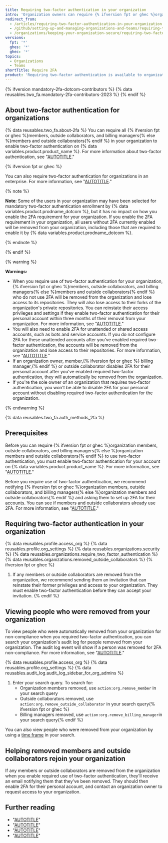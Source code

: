 ```yaml
---
title: Requiring two-factor authentication in your organization
intro: 'Organization owners can require {% ifversion fpt or ghec %}organization members, outside collaborators, and billing managers{% else %}organization members and outside collaborators{% endif %} to enable two-factor authentication for their personal accounts, making it harder for malicious actors to access an organization''s repositories and settings.'
redirect_from:
  - /articles/requiring-two-factor-authentication-in-your-organization
  - /github/setting-up-and-managing-organizations-and-teams/requiring-two-factor-authentication-in-your-organization
  - /organizations/keeping-your-organization-secure/requiring-two-factor-authentication-in-your-organization
versions:
  fpt: '*'
  ghes: '*'
  ghec: '*'
topics:
  - Organizations
  - Teams
shortTitle: Require 2FA
product: 'Requiring two-factor authentication is available to organizations on a {% data variables.product.prodname_free_team %} or {% data variables.product.prodname_team %} plan, as well as organizations on {% data variables.product.prodname_ghe_cloud %} or {% data variables.product.prodname_ghe_server %}. With {% data variables.product.prodname_ghe_cloud %}, this feature is unavailable for organizations in an {% data variables.enterprise.prodname_emu_enterprise %}.'
---
```


{% ifversion mandatory-2fa-dotcom-contributors %}
{% data reusables.two_fa.mandatory-2fa-contributors-2023 %}
{% endif %}

## About two-factor authentication for organizations

{% data reusables.two_fa.about-2fa %} You can require all {% ifversion fpt or ghec %}members, outside collaborators, and billing managers{% else %}members and outside collaborators{% endif %} in your organization to enable two-factor authentication on {% data variables.product.product_name %}. For more information about two-factor authentication, see "[AUTOTITLE](/authentication/securing-your-account-with-two-factor-authentication-2fa)."

{% ifversion fpt or ghec %}

You can also require two-factor authentication for organizations in an enterprise. For more information, see "[AUTOTITLE](/admin/policies/enforcing-policies-for-your-enterprise/enforcing-policies-for-security-settings-in-your-enterprise)."

{% note %}

**Note**: Some of the users in your organization may have been selected for mandatory two-factor authentication enrollment by {% data variables.product.prodname_dotcom %}, but it has no impact on how you enable the 2FA requirement for your organization. If you enable the 2FA requirement in your organization, all users without 2FA currently enabled will be removed from your organization, including those that are required to enable it by {% data variables.product.prodname_dotcom %}.

{% endnote %}

{% endif %}

{% warning %}

**Warnings:**

* When you require use of two-factor authentication for your organization, {% ifversion fpt or ghec %}members, outside collaborators, and billing managers{% else %}members and outside collaborators{% endif %} who do not use 2FA will be removed from the organization and lose access to its repositories. They will also lose access to their forks of the organization's private repositories. You can reinstate their access privileges and settings if they enable two-factor authentication for their personal account within three months of their removal from your organization. For more information, see "[AUTOTITLE](/organizations/managing-membership-in-your-organization/reinstating-a-former-member-of-your-organization)."
* You will also need to enable 2FA for unattended or shared access accounts, such as bots and service accounts. If you do not configure 2FA for these unattended accounts after you've enabled required two-factor authentication, the accounts will be removed from the organization and lose access to their repositories. For more information, see "[AUTOTITLE](/organizations/keeping-your-organization-secure/managing-two-factor-authentication-for-your-organization/managing-bots-and-service-accounts-with-two-factor-authentication)."
* If an organization owner, member,{% ifversion fpt or ghec %} billing manager,{% endif %} or outside collaborator disables 2FA for their personal account after you've enabled required two-factor authentication, they will automatically be removed from the organization.
* If you're the sole owner of an organization that requires two-factor authentication, you won't be able to disable 2FA for your personal account without disabling required two-factor authentication for the organization.

{% endwarning %}

{% data reusables.two_fa.auth_methods_2fa %}

## Prerequisites

Before you can require {% ifversion fpt or ghec %}organization members, outside collaborators, and billing managers{% else %}organization members and outside collaborators{% endif %} to use two-factor authentication, you must enable two-factor authentication for your account on {% data variables.product.product_name %}. For more information, see "[AUTOTITLE](/authentication/securing-your-account-with-two-factor-authentication-2fa)."

Before you require use of two-factor authentication, we recommend notifying {% ifversion fpt or ghec %}organization members, outside collaborators, and billing managers{% else %}organization members and outside collaborators{% endif %} and asking them to set up 2FA for their accounts. You can see if members and outside collaborators already use 2FA. For more information, see "[AUTOTITLE](/organizations/keeping-your-organization-secure/managing-two-factor-authentication-for-your-organization/viewing-whether-users-in-your-organization-have-2fa-enabled)."

## Requiring two-factor authentication in your organization

{% data reusables.profile.access_org %}
{% data reusables.profile.org_settings %}
{% data reusables.organizations.security %}
{% data reusables.organizations.require_two_factor_authentication %}
{% data reusables.organizations.removed_outside_collaborators %}
{% ifversion fpt or ghec %}
1. If any members or outside collaborators are removed from the organization, we recommend sending them an invitation that can reinstate their former privileges and access to your organization. They must enable two-factor authentication before they can accept your invitation.
{% endif %}

## Viewing people who were removed from your organization

To view people who were automatically removed from your organization for non-compliance when you required two-factor authentication, you can search your organization's audit log for people removed from your organization. The audit log event will show if a person was removed for 2FA non-compliance. For more information, see "[AUTOTITLE](/organizations/keeping-your-organization-secure/managing-security-settings-for-your-organization/reviewing-the-audit-log-for-your-organization#accessing-the-audit-log)."

{% data reusables.profile.access_org %}
{% data reusables.profile.org_settings %}
{% data reusables.audit_log.audit_log_sidebar_for_org_admins %}
1. Enter your search query. To search for:
    * Organization members removed, use `action:org.remove_member` in your search query
    * Outside collaborators removed, use `action:org.remove_outside_collaborator` in your search query{% ifversion fpt or ghec %}
    * Billing managers removed, use `action:org.remove_billing_manager`in your search query{% endif %}

 You can also view people who were removed from your organization by using a [time frame](/organizations/keeping-your-organization-secure/managing-security-settings-for-your-organization/reviewing-the-audit-log-for-your-organization#search-based-on-time-of-action) in your search.

## Helping removed members and outside collaborators rejoin your organization

If any members or outside collaborators are removed from the organization when you enable required use of two-factor authentication, they'll receive an email notifying them that they've been removed. They should then enable 2FA for their personal account, and contact an organization owner to request access to your organization.

## Further reading

* "[AUTOTITLE](/organizations/keeping-your-organization-secure/managing-two-factor-authentication-for-your-organization/viewing-whether-users-in-your-organization-have-2fa-enabled)"
* "[AUTOTITLE](/authentication/securing-your-account-with-two-factor-authentication-2fa)"
* "[AUTOTITLE](/organizations/managing-membership-in-your-organization/reinstating-a-former-member-of-your-organization)"
* "[AUTOTITLE](/organizations/managing-user-access-to-your-organizations-repositories/managing-outside-collaborators/reinstating-a-former-outside-collaborators-access-to-your-organization)"
